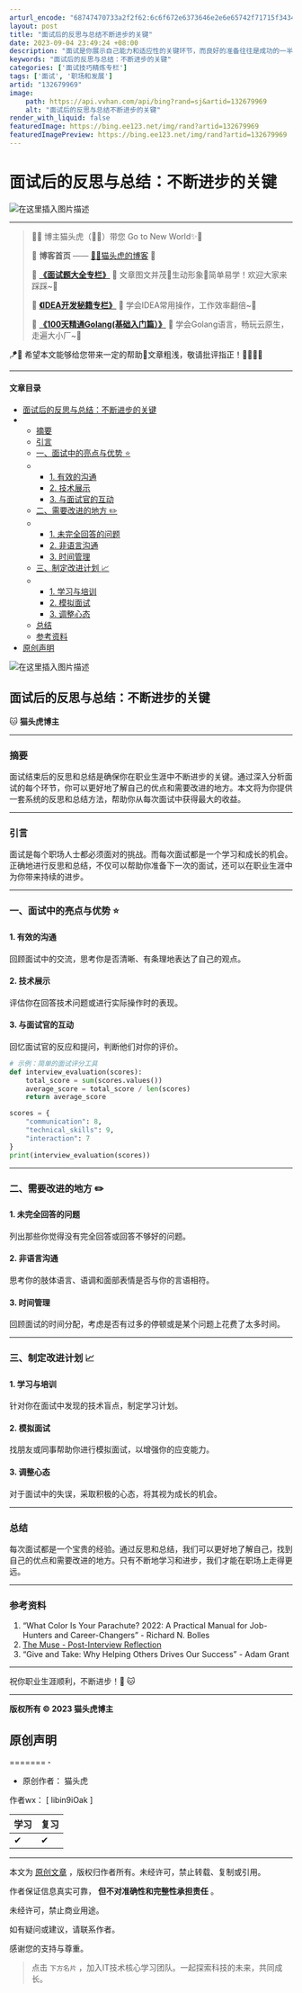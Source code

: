 ```yaml
---
arturl_encode: "68747470733a2f2f62:6c6f672e6373646e2e6e65742f71715f34343836363832382f:61727469636c652f64657461696c732f313332363739393639"
layout: post
title: "面试后的反思与总结不断进步的关键"
date: 2023-09-04 23:49:24 +08:00
description: "面试是你展示自己能力和适应性的关键环节，而良好的准备往往是成功的一半。本文提供了一个全面的面试准备清"
keywords: "面试后的反思与总结：不断进步的关键"
categories: ['面试技巧精炼专栏']
tags: ['面试', '职场和发展']
artid: "132679969"
image:
    path: https://api.vvhan.com/api/bing?rand=sj&artid=132679969
    alt: "面试后的反思与总结不断进步的关键"
render_with_liquid: false
featuredImage: https://bing.ee123.net/img/rand?artid=132679969
featuredImagePreview: https://bing.ee123.net/img/rand?artid=132679969
---
```


# 面试后的反思与总结：不断进步的关键

![在这里插入图片描述](https://i-blog.csdnimg.cn/blog_migrate/4f80d6f33b9efd522b8a7b66342c43ab.gif)

---

> 🌷🍁 博主猫头虎（🐅🐾）带您 Go to New World✨🍁
>   
> 🦄
> **博客首页**
> ——
> [🐅🐾猫头虎的博客](https://libin9ioak.blog.csdn.net)
> 🎐
>   
> 🐳
> **[《面试题大全专栏》](https://blog.csdn.net/qq_44866828/category_11204494.html)**
> 🦕 文章图文并茂🦖生动形象🐅简单易学！欢迎大家来踩踩~🌺
>   
> 🌊
> **[《IDEA开发秘籍专栏》](https://blog.csdn.net/qq_44866828/category_10895109.html)**
> 🐾 学会IDEA常用操作，工作效率翻倍~💐
>   
> 🌊
> **[《100天精通Golang(基础入门篇）》](https://blog.csdn.net/qq_44866828/category_12339137.html)**
> 🐅 学会Golang语言，畅玩云原生，走遍大小厂~💐

🪁🍁 希望本文能够给您带来一定的帮助🌸文章粗浅，敬请批评指正！🐅🐾🍁🐥

---

#### 文章目录

* [面试后的反思与总结：不断进步的关键](#_24)
* + [摘要](#_30)
  + [引言](#_36)
  + [一、面试中的亮点与优势 :star:](#_star_42)
  + - [1. 有效的沟通](#1__44)
    - [2. 技术展示](#2__48)
    - [3. 与面试官的互动](#3__52)
  + [二、需要改进的地方 :pencil2:](#_pencil2_73)
  + - [1. 未完全回答的问题](#1__75)
    - [2. 非语言沟通](#2__79)
    - [3. 时间管理](#3__83)
  + [三、制定改进计划 :chart_with_upwards_trend:](#_chart_with_upwards_trend_89)
  + - [1. 学习与培训](#1__91)
    - [2. 模拟面试](#2__95)
    - [3. 调整心态](#3__99)
  + [总结](#_105)
  + [参考资料](#_111)
* [原创声明](#_130)

![在这里插入图片描述](https://i-blog.csdnimg.cn/blog_migrate/ca549fbbd98332d23b0e395d411e1fce.gif)

## 面试后的反思与总结：不断进步的关键

🐱
**猫头虎博主**

---

### 摘要

面试结束后的反思和总结是确保你在职业生涯中不断进步的关键。通过深入分析面试的每个环节，你可以更好地了解自己的优点和需要改进的地方。本文将为你提供一套系统的反思和总结方法，帮助你从每次面试中获得最大的收益。

---

### 引言

面试是每个职场人士都必须面对的挑战。而每次面试都是一个学习和成长的机会。正确地进行反思和总结，不仅可以帮助你准备下一次的面试，还可以在职业生涯中为你带来持续的进步。

---

### 一、面试中的亮点与优势 ⭐️

#### 1. 有效的沟通

回顾面试中的交流，思考你是否清晰、有条理地表达了自己的观点。

#### 2. 技术展示

评估你在回答技术问题或进行实际操作时的表现。

#### 3. 与面试官的互动

回忆面试官的反应和提问，判断他们对你的评价。

```python
# 示例：简单的面试评分工具
def interview_evaluation(scores):
    total_score = sum(scores.values())
    average_score = total_score / len(scores)
    return average_score

scores = {
    "communication": 8,
    "technical_skills": 9,
    "interaction": 7
}
print(interview_evaluation(scores))

```

---

### 二、需要改进的地方 ✏️

#### 1. 未完全回答的问题

列出那些你觉得没有完全回答或回答不够好的问题。

#### 2. 非语言沟通

思考你的肢体语言、语调和面部表情是否与你的言语相符。

#### 3. 时间管理

回顾面试的时间分配，考虑是否有过多的停顿或是某个问题上花费了太多时间。

---

### 三、制定改进计划 📈

#### 1. 学习与培训

针对你在面试中发现的技术盲点，制定学习计划。

#### 2. 模拟面试

找朋友或同事帮助你进行模拟面试，以增强你的应变能力。

#### 3. 调整心态

对于面试中的失误，采取积极的心态，将其视为成长的机会。

---

### 总结

每次面试都是一个宝贵的经验。通过反思和总结，我们可以更好地了解自己，找到自己的优点和需要改进的地方。只有不断地学习和进步，我们才能在职场上走得更远。

---

### 参考资料

1. “What Color Is Your Parachute? 2022: A Practical Manual for Job-Hunters and Career-Changers” - Richard N. Bolles
2. [The Muse - Post-Interview Reflection](https://www.themuse.com/advice/the-right-way-to-follow-up-after-a-job-interview)
3. “Give and Take: Why Helping Others Drives Our Success” - Adam Grant

---

祝你职业生涯顺利，不断进步！🎉 🐱

---

**版权所有 © 2023 猫头虎博主**

## 原创声明

=======
~~·~~

* 原创作者： 猫头虎

作者wx： [ libin9iOak ]

| 学习 | 复习 |
| --- | --- |
| ✔ | ✔ |

---

本文为
[原创文章](https://libin9ioak.blog.csdn.net/?type=blog)
，版权归作者所有。未经许可，禁止转载、复制或引用。

作者保证信息真实可靠，
**但不对准确性和完整性承担责任**
。

未经许可，禁止商业用途。

如有疑问或建议，请联系作者。

感谢您的支持与尊重。

> 点击
> `下方名片`
> ，加入IT技术核心学习团队。一起探索科技的未来，共同成长。